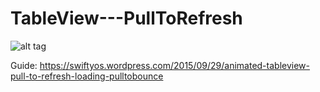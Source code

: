 # TableView---PullToRefresh

![alt tag](https://swiftyos.files.wordpress.com/2015/09/ios-simulator-screen-shot-sep-29-2015-10-35-10-pm.png?w=251&h=447)


Guide: https://swiftyos.wordpress.com/2015/09/29/animated-tableview-pull-to-refresh-loading-pulltobounce
